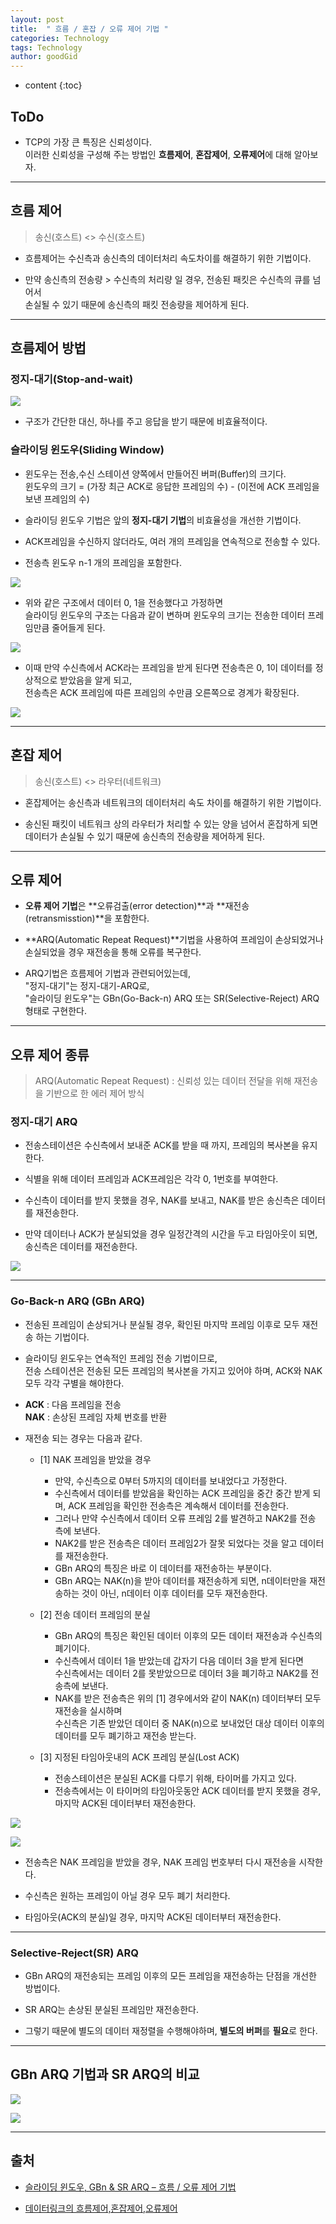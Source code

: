 ```yaml
---
layout: post
title:  " 흐름 / 혼잡 / 오류 제어 기법 "
categories: Technology
tags: Technology
author: goodGid
---
```

* content
{:toc}


## ToDo

* TCP의 가장 큰 특징은 신뢰성이다. <br> 이러한 신뢰성을 구성해 주는 방법인 **흐름제어**, **혼잡제어**, **오류제어**에 대해 알아보자.








---

## 흐름 제어

> 송신(호스트) <> 수신(호스트)

* 흐름제어는 수신측과 송신측의 데이터처리 속도차이를 해결하기 위한 기법이다.

* 만약 송신측의 전송량 > 수신측의 처리량 일 경우, 전송된 패킷은 수신측의 큐를 넘어서 <br> 손실될 수 있기 때문에 송신측의 패킷 전송량을 제어하게 된다.



---

## 흐름제어 방법


### 정지-대기(Stop-and-wait)

![](/assets/img/posts/error_flow_control_1.png)

* 구조가 간단한 대신, 하나를 주고 응답을 받기 때문에 비효율적이다.


### 슬라이딩 윈도우(Sliding Window)

* 윈도우는 전송,수신 스테이션 양쪽에서 만들어진 버퍼(Buffer)의 크기다. <br> 윈도우의 크기 = (가장 최근 ACK로 응답한 프레임의 수) - (이전에 ACK 프레임을 보낸 프레임의 수)

* 슬라이딩 윈도우 기법은 앞의 **정지-대기 기법**의 비효율성을 개선한 기법이다.

* ACK프레임을 수신하지 않더라도, 여러 개의 프레임을 연속적으로 전송할 수 있다.


* 전송측 윈도우 n-1 개의 프레임을 포함한다.

![](/assets/img/posts/error_flow_control_2.png)


* 위와 같은 구조에서 데이터 0, 1을 전송했다고 가정하면 <br> 슬라이딩 윈도우의 구조는 다음과 같이 변하며 윈도우의 크기는 전송한 데이터 프레임만큼 줄어들게 된다.


![](/assets/img/posts/error_flow_control_3.png)


* 이때 만약 수신측에서 ACK라는 프레임을 받게 된다면 전송측은 0, 1이 데이터를 정상적으로 받았음을 알게 되고, <br> 전송측은 ACK 프레임에 따른 프레임의 수만큼 오른쪽으로 경계가 확장된다.


![](/assets/img/posts/error_flow_control_4.png)





---



## 혼잡 제어

> 송신(호스트) <> 라우터(네트워크)


* 혼잡제어는 송신측과 네트워크의 데이터처리 속도 차이를 해결하기 위한 기법이다.

* 송신된 패킷이 네트워크 상의 라우터가 처리할 수 있는 양을 넘어서 혼잡하게 되면 <br> 데이터가 손실될 수 있기 때문에 송신측의 전송량을 제어하게 된다.


---

## 오류 제어

* **오류 제어 기법**은 **오류검출(error detection)**과 **재전송(retransmisstion)**을 포함한다.

* **ARQ(Automatic Repeat Request)**기법을 사용하여 프레임이 손상되었거나 손실되었을 경우 재전송을 통해 오류를 복구한다.

* ARQ기법은 흐름제어 기법과 관련되어있는데, <br> "정지-대기"는 정지-대기-ARQ로, <br> "슬라이딩 윈도우"는 GBn(Go-Back-n) ARQ 또는 SR(Selective-Reject) ARQ 형태로 구현한다.


---

## 오류 제어 종류 

> ARQ(Automatic Repeat Request) : 신뢰성 있는 데이터 전달을 위해 재전송을 기반으로 한 에러 제어 방식

### 정지-대기 ARQ

* 전송스테이션은 수신측에서 보내준 ACK를 받을 때 까지, 프레임의 복사본을 유지한다.

* 식별을 위해 데이터 프레임과 ACK프레임은 각각 0, 1번호를 부여한다.

* 수신측이 데이터를 받지 못했을 경우, NAK를 보내고, NAK를 받은 송신측은 데이터를 재전송한다.

* 만약 데이터나 ACK가 분실되었을 경우 일정간격의 시간을 두고 타임아웃이 되면, 송신측은 데이터를 재전송한다.

![](/assets/img/posts/error_flow_control_5.png)


---


### Go-Back-n ARQ (GBn ARQ)

* 전송된 프레임이 손상되거나 분실될 경우, 확인된 마지막 프레임 이후로 모두 재전송 하는 기법이다.

* 슬라이딩 윈도우는 연속적인 프레임 전송 기법이므로, <br> 전송 스테이션은 전송된 모든 프레임의 복사본을 가지고 있어야 하며, ACK와 NAK 모두 각각 구별을 해야한다.

* **ACK** : 다음 프레임을 전송 <br> **NAK** : 손상된 프레임 자체 번호를 반환

* 재전송 되는 경우는 다음과 같다.
    - [1] NAK 프레임을 받았을 경우
        - 만약, 수신측으로 0부터 5까지의 데이터를 보내었다고 가정한다.
        - 수신측에서 데이터를 받았음을 확인하는 ACK 프레임을 중간 중간 받게 되며, ACK 프레임을 확인한 전송측은 계속해서 데이터를 전송한다.
        - 그러나 만약 수신측에서 데이터 오류 프레임 2를 발견하고 NAK2를 전송 측에 보낸다.
        - NAK2를 받은 전송측은 데이터 프레임2가 잘못 되었다는 것을 알고 데이터를 재전송한다.
        - GBn ARQ의 특징은 바로 이 데이터를 재전송하는 부분이다.
        - GBn ARQ는 NAK(n)을 받아 데이터를 재전송하게 되면, n데이터만을 재전송하는 것이 아닌, n데이터 이후 데이터를 모두 재전송한다.

    - [2] 전송 데이터 프레임의 분실
        - GBn ARQ의 특징은 확인된 데이터 이후의 모든 데이터 재전송과 수신측의 폐기이다.
        - 수신측에서 데이터 1을 받았는데 갑자기 다음 데이터 3을 받게 된다면 <br> 수신측에서는 데이터 2를 못받았으므로 데이터 3을 폐기하고 NAK2를 전송측에 보낸다.
        - NAK를 받은 전송측은 위의 [1] 경우에서와 같이 NAK(n) 데이터부터 모두 재전송을 실시하며 <br> 수신측은 기존 받았던 데이터 중 NAK(n)으로 보내었던 대상 데이터 이후의 데이터를 모두 폐기하고 재전송 받는다.


    - [3] 지정된 타임아웃내의 ACK 프레임 분실(Lost ACK)
        - 전송스테이션은 분실된 ACK를 다루기 위해, 타이머를 가지고 있다. 
        - 전송측에서는 이 타이머의 타임아웃동안 ACK 데이터를 받지 못했을 경우, 마지막 ACK된 데이터부터 재전송한다.


![](/assets/img/posts/error_flow_control_6.png)


![](/assets/img/posts/error_flow_control_7.png)


* 전송측은 NAK 프레임을 받았을 경우, NAK 프레임 번호부터 다시 재전송을 시작한다.

* 수신측은 원하는 프레임이 아닐 경우 모두 폐기 처리한다.

* 타임아웃(ACK의 분실)일 경우,  마지막 ACK된 데이터부터 재전송한다.

---

### Selective-Reject(SR) ARQ

* GBn ARQ의 재전송되는 프레임 이후의 모든 프레임을 재전송하는 단점을 개선한 방법이다.

* SR ARQ는 손상된 분실된 프레임만 재전송한다.

* 그렇기 때문에 별도의 데이터 재정렬을 수행해야하며, **별도의 버퍼**를 **필요**로 한다.


---

## GBn ARQ 기법과 SR ARQ의 비교

![](/assets/img/posts/error_flow_control_8.png)


![](/assets/img/posts/error_flow_control_9.png)




---

## 출처

* [슬라이딩 윈도우, GBn & SR ARQ – 흐름 / 오류 제어 기법](http://wildpup.cafe24.com/archives/469#comments)

* [데이터링크의 흐름제어,혼잡제어,오류제어](http://lelumiere.tistory.com/11)